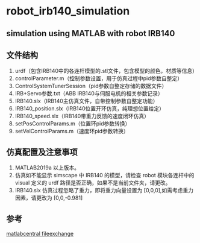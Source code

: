 # robot_irb140_simulation

## simulation using MATLAB with robot IRB140

## 文件结构

1. urdf（包含IRB140中的各连杆模型的.stl文件，包含模型的颜色，材质等信息）
2. controlParameter.m（控制参数设置，用于仿真过程中pid参数自整定）
3. ControlSystemTunerSession（pid参数自整定存储的数据文件）
4. IRB+Servo参数.txt（ABB IRB140与伺服电机的相关参数记录）
5. IRB140.slx（IRB140主仿真文件，自带控制参数自整定功能）
6. IRB140_position.slx（IRB140位置开环仿真，纯理想位置给定）
7. IRB140_speed.slx（IRB140带重力反馈的速度闭环仿真）
8. setPosControlParams.m（位置环pid参数转换）
9. setVelControlParams.m（速度环pid参数转换）

##  仿真配置及注意事项

1. MATLAB2019a 以上版本。
2. 仿真如不能显示 simscape 中 IRB140 的模型，请检查 robot 模块各连杆中的 visual 定义的	urdf 路径是否正确，如果不是当前文件夹，请更改。
3. IRB140.slx 仿真过程忽略了重力，即将重力向量设置为 [0,0,0],如需考虑重力因素，请更改为	     [0,0,-0.981]

## 参考

 [matlabcentral fileexchange](https://ww2.mathworks.cn/matlabcentral/fileexchange/71509-robot-arm)
